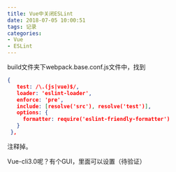 ```yaml
---
title: Vue中关闭ESLint
date: 2018-07-05 10:00:51
tags: 记录
categories: 
- Vue 
- ESLint
---
```


build文件夹下webpack.base.conf.js文件中，找到

```json
{
   test: /\.(js|vue)$/,
   loader: 'eslint-loader',
   enforce: 'pre',
   include: [resolve('src'), resolve('test')],
   options: {
     formatter: require('eslint-friendly-formatter')
   }
 },
```

注释掉。

Vue-cli3.0呢？有个GUI，里面可以设置（待验证）